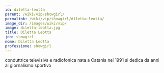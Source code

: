 ```yaml
---
id: diletta-leotta
parent: /wiki/vip/showgirl/
permalink: /wiki/vip/showgirl/diletta-leotta/
image_dir: /images/wiki/vip/
image: diletta-leotta.jpg
title: Diletta Leotta
job: showgirl
nome: Diletta Leotta
professione: showgirl
---
```

conduttrice televisiva e radiofonica nata a Catania nel 1991 si dedica da anni al giornalismo sportivo